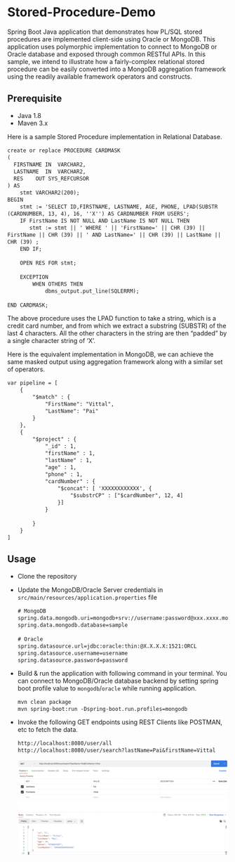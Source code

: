 # Stored-Procedure-Demo
Spring Boot Java application that demonstrates how PL/SQL stored procedures are implemented client-side using Oracle or MongoDB. This application uses polymorphic implementation to connect to MongoDB or Oracle database and exposed through common RESTful APIs. In this sample, we intend to illustrate how a fairly-complex relational stored procedure can be easily converted into a MongoDB aggregation framework using the readily available framework operators and constructs.

## Prerequisite
* Java 1.8
* Maven 3.x

Here is a sample Stored Procedure implementation in Relational Database.
```
create or replace PROCEDURE CARDMASK 
(
  FIRSTNAME IN  VARCHAR2,
  LASTNAME  IN  VARCHAR2,
  RES    OUT SYS_REFCURSOR
) AS 
    stmt VARCHAR2(200);
BEGIN
    stmt := 'SELECT ID,FIRSTNAME, LASTNAME, AGE, PHONE, LPAD(SUBSTR (CARDNUMBER, 13, 4), 16, ''X'') AS CARDNUMBER FROM USERS';
    IF FirstName IS NOT NULL AND LastName IS NOT NULL THEN 
       stmt := stmt || ' WHERE ' || 'FirstName=' || CHR (39) || FirstName || CHR (39) || ' AND LastName=' || CHR (39) || LastName || CHR (39) ;
    END IF; 
    
    OPEN RES FOR stmt;
    
    EXCEPTION
        WHEN OTHERS THEN
            dbms_output.put_line(SQLERRM);

END CARDMASK;
```
The above procedure uses the LPAD function to take a string, which is a credit card number, and from which we extract a substring (SUBSTR) of the last 4 characters. All the other characters in the string are then “padded” by a single character string of ‘X’.

Here is the equivalent implementation in MongoDB, we can achieve the same masked output using aggregation framework along with a similar set of operators.

```
var pipeline = [
    {
        "$match" : {
            "FirstName": "Vittal",
            "LastName": "Pai"
        }
    },
    {
        "$project" : {
            "_id" : 1,
            "firstName" : 1,
            "lastName" : 1,
            "age" : 1,
            "phone" : 1,
            "cardNumber" : {
                "$concat": [ 'XXXXXXXXXXXX', {
                    "$substrCP" : ["$cardNumber", 12, 4]
                }]
            }
            
        }
    }
]
```

## Usage

* Clone the repository 
* Update the MongoDB/Oracle Server credentials in `src/main/resources/application.properties` file
    ```
    # MongoDB
    spring.data.mongodb.uri=mongodb+srv://username:password@xxx.xxxx.mongodb.net
    spring.data.mongodb.database=sample

    # Oracle
    spring.datasource.url=jdbc:oracle:thin:@X.X.X.X:1521:ORCL
    spring.datasource.username=username
    spring.datasource.password=password
    ```
* Build & run the application with following command in your terminal. You can connect to MongoDB/Oracle database backend by setting spring boot profile value to  `mongodb`/`oracle` while running application. 
    ```
    mvn clean package
    mvn spring-boot:run -Dspring-boot.run.profiles=mongodb
    ```

* Invoke the following GET endpoints using REST Clients like POSTMAN, etc to fetch the data.
    ```
    http://localhost:8080/user/all
    http://localhost:8080/user/search?lastName=Pai&firstName=Vittal
    ```

    ![REST CALL](/images/db-call.png)